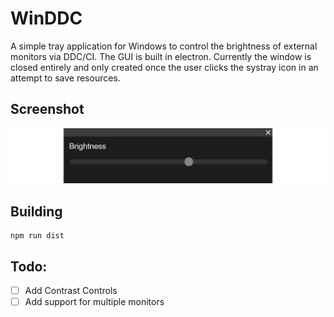 # WinDDC
A simple tray application for Windows to control the brightness of external monitors via DDC/CI. The GUI is built in electron. Currently the window is closed
entirely and only created once the user clicks the systray icon in an attempt to save resources.

## Screenshot
![screenshot](resources/screenshot.png)

## Building
``` shell
npm run dist
```

## Todo:
- [ ] Add Contrast Controls
- [ ] Add support for multiple monitors
